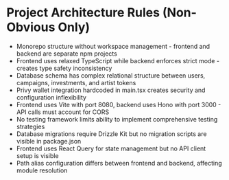 # Project Architecture Rules (Non-Obvious Only)

- Monorepo structure without workspace management - frontend and backend are separate npm projects
- Frontend uses relaxed TypeScript while backend enforces strict mode - creates type safety inconsistency
- Database schema has complex relational structure between users, campaigns, investments, and artist tokens
- Privy wallet integration hardcoded in main.tsx creates security and configuration inflexibility
- Frontend uses Vite with port 8080, backend uses Hono with port 3000 - API calls must account for CORS
- No testing framework limits ability to implement comprehensive testing strategies
- Database migrations require Drizzle Kit but no migration scripts are visible in package.json
- Frontend uses React Query for state management but no API client setup is visible
- Path alias configuration differs between frontend and backend, affecting module resolution